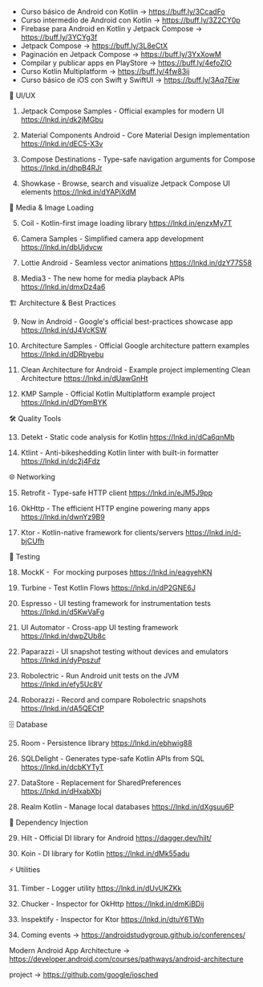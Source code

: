 
- Curso básico de Android con Kotlin → https://buff.ly/3CcadFo 
- Curso intermedio de Android con Kotlin → https://buff.ly/3Z2CY0p 
- Firebase para Android en Kotlin y Jetpack Compose → https://buff.ly/3YCYg3f 
- Jetpack Compose → https://buff.ly/3L8eCtX 
- Paginación en Jetpack Compose → https://buff.ly/3YxXowM 
- Compilar y publicar apps en PlayStore → https://buff.ly/4efoZIO 
- Curso Kotlin Multiplatform → https://buff.ly/4fw83ij 
- Curso básico de iOS con Swift y SwiftUI → https://buff.ly/3Aq7Eiw


🎨 UI/UX

1. Jetpack Compose Samples - Official examples for modern UI https://lnkd.in/dk2jMGbu

2. Material Components Android - Core Material Design implementation https://lnkd.in/dEC5-X3v

3. Compose Destinations - Type-safe navigation arguments for Compose https://lnkd.in/dhpB4RJr

4. Showkase - Browse, search and visualize Jetpack Compose UI elements https://lnkd.in/dYAPjXdM


📸 Media & Image Loading

5. Coil - Kotlin-first image loading library https://lnkd.in/enzxMy7T

6. Camera Samples - Simplified camera app development https://lnkd.in/dbUjdvcw

7. Lottie Android - Seamless vector animations https://lnkd.in/dzY77S58

8. Media3 - The new home for media playback APIs https://lnkd.in/dmxDz4a6


🏗️ Architecture & Best Practices

9. Now in Android - Google's official best-practices showcase app https://lnkd.in/dJ4VcKSW

10. Architecture Samples - Official Google architecture pattern examples https://lnkd.in/dDRbyebu

11. Clean Architecture for Android - Example project implementing Clean Architecture https://lnkd.in/dUawGnHt

12. KMP Sample - Official Kotlin Multiplatform example project https://lnkd.in/dDYqmBYK


🛠️ Quality Tools

13. Detekt - Static code analysis for Kotlin https://lnkd.in/dCa6qnMb

14. Ktlint - Anti-bikeshedding Kotlin linter with built-in formatter https://lnkd.in/dc2j4Fdz


🌐 Networking

15. Retrofit - Type-safe HTTP client https://lnkd.in/eJM5J9pp

16. OkHttp - The efficient HTTP engine powering many apps https://lnkd.in/dwnYz9B9

17. Ktor - Kotlin-native framework for clients/servers https://lnkd.in/d-bjCUfh


🧪 Testing

18. MockK -  For mocking purposes https://lnkd.in/eagyehKN 

19. Turbine - Test Kotlin Flows https://lnkd.in/dP2GNE6J 

20. Espresso - UI testing framework for instrumentation tests https://lnkd.in/d5KwVaFg

21. UI Automator - Cross-app UI testing framework https://lnkd.in/dwpZUb8c

22. Paparazzi - UI snapshot testing without devices and emulators https://lnkd.in/dyPpszuf

23. Robolectric - Run Android unit tests on the JVM https://lnkd.in/efy5Uc8V

24. Roborazzi - Record and compare Robolectric snapshots https://lnkd.in/dA5QECtP


🗄️ Database

25. Room - Persistence library https://lnkd.in/ebhwig88

26. SQLDelight - Generates type-safe Kotlin APIs from SQL https://lnkd.in/dcbKYTyT

27. DataStore - Replacement for SharedPreferences https://lnkd.in/dHxabXbj

28. Realm Kotlin - Manage local databases https://lnkd.in/dXgsuu6P


💉 Dependency Injection

29. Hilt - Official DI library for Android https://dagger.dev/hilt/

30. Koin - DI library for Kotlin https://lnkd.in/dMk55adu


⚡ Utilities

31. Timber - Logger utility https://lnkd.in/dUvUKZKk

32. Chucker - Inspector for OkHttp https://lnkd.in/dmKiBDij

33. Inspektify - Inspector for Ktor https://lnkd.in/dtuY6TWn

34. Coming events -> https://androidstudygroup.github.io/conferences/

Modern Android App Architecture -> https://developer.android.com/courses/pathways/android-architecture

project -> https://github.com/google/iosched

